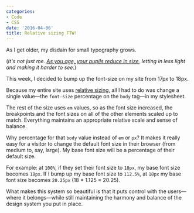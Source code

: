 ```yaml
---
categories:
- Code
- CSS
date: '2016-04-06'
title: Relative sizing FTW!
---
```


As I get older, my disdain for small typography grows.

(*It's not just me. [As you age, your pupils reduce in size](http://www.allaboutvision.com/over60/vision-changes.htm), letting in less light and making it harder to see.*)

This week, I decided to bump up the font-size on my site from 17px to 18px.

Because my entire site uses [relative sizing](/working-with-relative-sizing/), all I had to do was change a single value&mdash;the `font-size` percentage on the `body` tag&mdash;in my stylesheet.

<!--more-->

The rest of the size uses `em` values, so as the font size increased, the breakpoints and the font sizes on all of the other elements scaled up to match. Everything maintains an appropriate relative scale and sense of balance.

Why percentage for that `body` value instead of `em` or `px`? It makes it really easy for a visitor to change the default font size in their browser (from medium to, say, large). My base font size will be a percentage of their default size.

For example: at `100%`, if they set their font size to `18px`, my base font size becomes `18px`. If I bump up my base font size to `112.5%`, at `18px` my base font size becomes `20.25px` (18 * 1.125 = 20.25).

What makes this system so beautiful is that it puts control with the users&mdash;where it belongs&mdash;while still maintaining the harmony and balance of the design system you put in place.